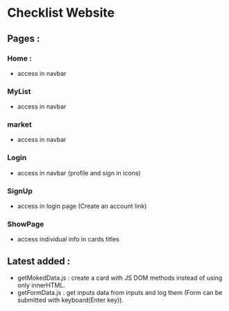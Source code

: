 # Checklist Website

## Pages :

### Home :

- access in navbar

### MyList

- access in navbar

### market

- access in navbar

### Login

- access in navbar (profile and sign in icons)

### SignUp

- access in login page (Create an account link)

### ShowPage

- access individual info in cards titles

## Latest added :

- getMokedData.js : create a card with JS DOM methods instead of using only innerHTML.
- getFormData.js : get inputs data from inputs and log them (Form can be submitted with keyboard(Enter key)).
